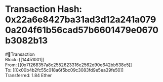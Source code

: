 
Transaction Hash: 0x22a6e8427ba31ad3d12a241a0790a204f61b56cad57b6601479e0670b3082b13
====================================================================================
  
#💸Transaction  
Block: [[14451001]]  
From: [[0x7f268357a8c2552623316e2562d90e642bb538e5]]  
To: [[0x00b4b2fc55c018a6f5bc09c3083fd9e5ea39fe50]]  
Transferred: 1.84 Ether